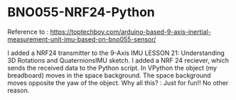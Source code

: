 # BNO055-NRF24-Python
Reference to : https://toptechboy.com/arduino-based-9-axis-inertial-measurement-unit-imu-based-on-bno055-sensor/

I added a NRF24 transmitter to the 9-Axis IMU LESSON 21: Understanding 3D Rotations and QuaternionsIMU sketch.
I added a NRF 24 reciever, which sends the received data to the Python script.
In VPython the object (my breadboard) moves in the space background.
The space background moves opposite the yaw of the object.
Why all this? : Just for fun!!  No other reason.
